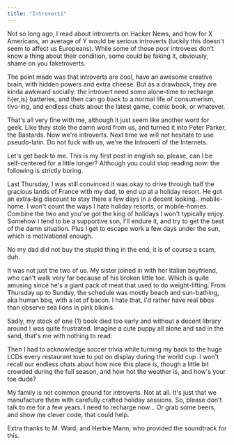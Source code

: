 ```yaml
---
title: "Introverti"
---
```


Not so long ago, I read about introverts on Hacker News, and how for X
Americans, an average of Y would be serious introverts (luckily this doesn't
seem to affect us Europeans). While some of those poor introvees don't know a
thing about their condition, some could be faking it, obviously, shame on you
faketroverts.

The point made was that introverts are cool, have an awesome creative brain,
with hidden powers and extra cheese. But as a drawback, they are kinda awkward
socially: the introvert need some alone-time to recharge h{er,is} batteries,
and then can go back to a normal life of consumerism, tivo-ing, and endless
chats about the latest game, comic book, or whatever.

That's all very fine with me, although it just seem like another word for
geek. Like they stole the damn word from us, and turned it into Peter Parker,
the Bastards. Now we're introverts. Next time we will not hesitate to use
pseudo-latin. Do not fuck with us, we're the Introverti of the Internets.

Let's get back to me. This is my first post in english so, please, can I be
self-centered for a little longer? Although you could stop reading now: the
following is strictly boring.

Last Thursday, I was still convinced it was okay to drive through half the
gracious lands of France with my dad, to end up at a holiday resort. He got an
extra-big discount to stay there a few days in a decent looking.. mobile-home.
I won't count the ways I hate holiday resorts, or mobile-homes. Combine the
two and you've got the king of holidays I won't typically enjoy. Somehow I
tend to be a supportive son, I'll endure it, and try to get the best of the
damn situation. Plus I get to escape work a few days under the sun, which is
motivational enough.

No my dad did not buy the stupid thing in the end, it is of course a scam,
duh.

It was not just the two of us. My sister joined in with her Italian boyfriend,
who can't walk very far because of his broken little toe. Which is quite
amusing since he's a giant pack of meat that used to do weight-lifting. From
Thursday up to Sunday, the schedule was mostly beach and sun-bathing, aka
human bbq, with a lot of bacon. I hate that, I'd rather have real bbqs than
observe sea lions in pink bikinis.

Sadly, my stock of one (1) book died too early and without a decent library
around I was quite frustrated. Imagine a cute puppy all alone and sad in the
sand, that's me with nothing to read.

Then I had to acknowledge soccer trivia while turning my back to the huge LCDs
every restaurant love to put on display during the world cup. I won't recall
our endless chats about how nice this place is, though a little bit crowded
during the full season, and how hot the weather is, and how's your toe dude?

My family is not common ground for introverts. Not at all. It's just that we
manufacture them with carefully crafted holiday sessions. So, please don't
talk to me for a few years. I need to recharge now... Or grab some beers, and
show me clever code, that could help.

Extra thanks to M. Ward, and Herbie Mann, who provided the soundtrack for
this.

